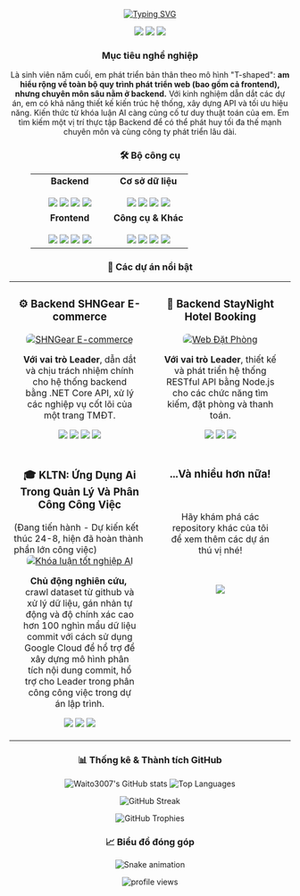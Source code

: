 <div align="center">
<a href="https://github.com/Waito3007">
<img src="https://readme-typing-svg.herokuapp.com?font=Inter&size=32&pause=1000&color=007ACC&center=true&vCenter=true&width=500&lines=Xin+ch%C3%A0o%2C+t%C3%B4i+l%C3%A0+V%C5%A9+Phan+Ho%C3%A0i+Sang+%F0%9F%91%8B;Backend+Developer+%26+Team+Leader;Chuy%C3%AAn+x%C3%A2y+d%E1%BB%B1ng+h%E1%BB%87+th%E1%BB%91ng+hi%E1%BB%87u+n%C4%83ng+cao" alt="Typing SVG" />
</a>
</div>

<p align="center">
<a href="mailto:vphanhoaisang@gmail.com"><img src="https://img.shields.io/badge/Gmail-D14836?style=for-the-badge&logo=gmail&logoColor=white"/></a>
<a href="https://www.linkedin.com/in/sàang-vũ-phan-hoài-5b420121b/"><img src="https://img.shields.io/badge/LinkedIn-0077B5?style=for-the-badge&logo=linkedin&logoColor=white"/></a>
<a href="https://github.com/Waito3007"><img src="https://img.shields.io/badge/GitHub-181717?style=for-the-badge&logo=github&logoColor=white"/></a>
</p>

<div align="center">
<h3>Mục tiêu nghề nghiệp</h3>
</div>

<p align="center">
Là sinh viên năm cuối, em phát triển bản thân theo mô hình "T-shaped": <b>am hiểu rộng về toàn bộ quy trình phát triển web (bao gồm cả frontend), nhưng chuyên môn sâu nằm ở backend.</b> Với kinh nghiệm dẫn dắt các dự án, em có khả năng thiết kế kiến trúc hệ thống, xây dựng API và tối ưu hiệu năng. Kiến thức từ khóa luận AI càng củng cố tư duy thuật toán của em. Em tìm kiếm một vị trí thực tập Backend để có thể phát huy tối đa thế mạnh chuyên môn và cùng công ty phát triển lâu dài.
</p>

<div align="center">
<h3>🛠️ Bộ công cụ</h3>
<div style="width:85%;">
<table width="100%" style="border: none;">
<tr>
<td width="50%" valign="top" align="center">
<strong>Backend</strong><br><br>
<img src="https://img.shields.io/badge/-Node.js-339933?style=for-the-badge&logo=nodedotjs&logoColor=white"/>
<img src="https://img.shields.io/badge/.NET-512BD4?style=for-the-badge&logo=dotnet&logoColor=white"/>
<img src="https://img.shields.io/badge/-Java-007396?style=for-the-badge&logo=java&logoColor=white"/>
<img src="https://img.shields.io/badge/-C%23-239120?style=for-the-badge&logo=c-sharp&logoColor=white"/>
</td>
<td width="50%" valign="top" align="center">
<strong>Cơ sở dữ liệu</strong><br><br>
<img src="https://img.shields.io/badge/-PostgreSQL-4169E1?style=for-the-badge&logo=postgresql&logoColor=white"/>
<img src="https://img.shields.io/badge/-MongoDB-47A248?style=for-the-badge&logo=mongodb&logoColor=white"/>
<img src="https://img.shields.io/badge/-SQL-4479A1?style=for-the-badge&logo=procedural&logoColor=white"/>
<img src="https://img.shields.io/badge/-Firebase-FFCA28?style=for-the-badge&logo=firebase&logoColor=black"/>
</td>
</tr>
<tr>
<td width="50%" valign="top" align="center">
<strong>Frontend</strong><br><br>
<img src="https://img.shields.io/badge/-React-61DAFB?style=for-the-badge&logo=react&logoColor=black"/>
<img src="https://img.shields.io/badge/-Next.js-000000?style=for-the-badge&logo=nextdotjs&logoColor=white"/>
<img src="https://img.shields.io/badge/-JavaScript-F7DF1E?style=for-the-badge&logo=javascript&logoColor=black"/>
<img src="https://img.shields.io/badge/-TailwindCSS-06B6D4?style=for-the-badge&logo=tailwindcss&logoColor=white"/>
</td>
<td width="50%" valign="top" align="center">
<strong>Công cụ & Khác</strong><br><br>
<img src="https://img.shields.io/badge/Git-F05032?style=for-the-badge&logo=git&logoColor=white">
<img src="https://img.shields.io/badge/Docker-2496ED?style=for-the-badge&logo=docker&logoColor=white">
<img src="https://img.shields.io/badge/Google%20Cloud-4285F4?style=for-the-badge&logo=google-cloud&logoColor=white">
<img src="https://img.shields.io/badge/Swagger-85EA2D?style=for-the-badge&logo=swagger&logoColor=black">
</td>
</tr>
</table>
</div>
</div>

<div align="center">
<h3>🌟 Các dự án nổi bật</h3>
</div>

<table width="100%" style="border: none;">
<tr>
<td width="50%" valign="top">
<h3 align="center">⚙️ Backend SHNGear E-commerce</h3>
<div align="center">
<a href="https://github.com/Waito3007/SHNGear">
<img src="https://placehold.co/400x200/512BD4/FFFFFF?text=SHNGear%20Backend" alt="SHNGear E-commerce" style="max-width:100%; border-radius: 8px;"/>
</a>
</div>
<p align="center" style="padding: 0 16px;"><b>Với vai trò Leader</b>, dẫn dắt và chịu trách nhiệm chính cho hệ thống backend bằng .NET Core API, xử lý các nghiệp vụ cốt lõi của một trang TMĐT.</p>
<p align="center">
<img src="https://img.shields.io/badge/.NET-512BD4?style=flat&logo=dotnet&logoColor=white"/>
<img src="https://img.shields.io/badge/-C%23-239120?style=flat&logo=c-sharp&logoColor=white"/>
<img src="https://img.shields.io/badge/SQL-4479A1?style=flat&logo=procedural&logoColor=white"/>
<img src="https://img.shields.io/badge/Swagger-85EA2D?style=flat&logo=swagger&logoColor=black">
</p>
</td>
<td width="50%" valign="top">
<h3 align="center">🏨 Backend StayNight Hotel Booking</h3>
<div align="center">
<a href="https://github.com/Waito3007/WEB-DAT-PHONG">
<img src="https://placehold.co/400x200/007ACC/FFFFFF?text=StayNight%20Backend" alt="Web Đặt Phòng" style="max-width:100%; border-radius: 8px;"/>
</a>
</div>
<p align="center" style="padding: 0 16px;"><b>Với vai trò Leader</b>, thiết kế và phát triển hệ thống RESTful API bằng Node.js cho các chức năng tìm kiếm, đặt phòng và thanh toán.</p>
<p align="center">
<img src="https://img.shields.io/badge/-Node.js-339933?style=flat&logo=nodedotjs&logoColor=white"/>
<img src="https://img.shields.io/badge/Express-000000?style=flat&logo=express&logoColor=white"/>
<img src="https://img.shields.io/badge/-MongoDB-47A248?style=flat&logo=mongodb&logoColor=white"/>
</p>
</td>
</tr>
<tr>
<td width="50%" valign="top">
<h3 align="center">🎓 KLTN: Ứng Dụng Ai Trong Quản Lý Và Phân Công Công Việc</h3>(Đang tiến hành - Dự kiến kết thúc 24-8, hiện đã hoàn thành phần lớn công việc)
<div align="center">
<a href="https://github.com/Waito3007/KLTN04">
<img src="https://placehold.co/400x200/FF6F00/FFFFFF?text=AI%20Thesis" alt="Khóa luận tốt nghiệp AI" style="max-width:100%; border-radius: 8px;"/>
</a>
</div>
<p align="center" style="padding: 0 16px;"><b>Chủ động nghiên cứu,  </b> crawl dataset từ github và xử lý dữ liệu, gán nhản tự động và độ chính xác cao hơn 100 nghìn mẩu dữ liệu commit với cách sử dụng Google Cloud để hổ trợ để xây dựng mô hình phân tích nội dung commit, hổ trợ cho Leader trong phân công công việc trong dự án lập trình.</p>
<p align="center">
<img src="https://img.shields.io/badge/Python-3776AB?style=flat&logo=python&logoColor=white"/>
<img src="https://img.shields.io/badge/Pandas-150458?style=flat&logo=pandas&logoColor=white"/>
<img src="https://img.shields.io/badge/Scikit--learn-F7931A?style=flat&logo=scikit-learn&logoColor=white"/>
</p>
</td>
<td width="50%" valign="top">
<h3 align="center">...Và nhiều hơn nữa!</h3>
<br>
<p align="center" style="padding: 0 16px;">Hãy khám phá các repository khác của tôi<br/>để xem thêm các dự án thú vị nhé!</p>
<br>
<p align="center">
<a href="https://github.com/Waito3007?tab=repositories">
<img src="https://img.shields.io/badge/Xem%20Th%C3%AAm%20D%E1%BB%B1%20%C3%81n-181717?style=for-the-badge&logo=github&logoColor=white" />
</a>
</p>
</td>
</tr>
</table>

<div align="center">
<h3>📊 Thống kê & Thành tích GitHub</h3>
</div>

<p align="center">
<img align="center" src="https://github-readme-stats.vercel.app/api?username=Waito3007&show_icons=true&theme=tokyonight&icon_color=007acc&hide_border=true&count_private=true" alt="Waito3007's GitHub stats" />
<img align="center" src="https://github-readme-stats.vercel.app/api/top-langs/?username=Waito3007&layout=compact&theme=tokyonight&hide_border=true&langs_count=8" alt="Top Languages" />
</p>
<p align="center">
<img align="center" src="https://github-readme-streak-stats.herokuapp.com/?user=Waito3007&theme=tokyonight&hide_border=true" alt="GitHub Streak" />
</p>
<p align="center">
<img align="center" src="https://github-profile-trophy.vercel.app/?username=Waito3007&theme=tokyonight&row=1&column=7&margin-w=15&margin-h=15" alt="GitHub Trophies" />
</p>

<div align="center">
<h3>📈 Biểu đồ đóng góp</h3>
<img src="https://raw.githubusercontent.com/Waito3007/Waito3007/output/github-contribution-grid-snake.svg" alt="Snake animation" />
</div>

<p align="center">
<img src="https://komarev.com/ghpvc/?username=Waito3007&label=L%C6%B0%E1%BB%A3t%20xem%20trang&color=0e75b6&style=flat-square" alt="profile views"/>
</p>
